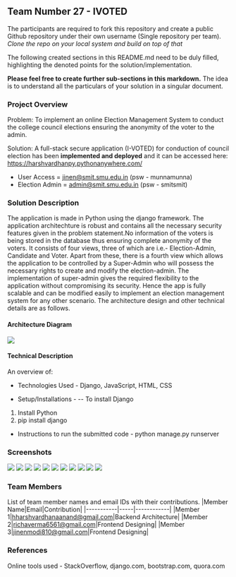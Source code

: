 ## Team Number 27 - IVOTED

The participants are required to fork this repository and create a public Github repository under their own username (Single repository per team). *Clone the repo on your local system and build on top of that*

The following created sections in this README.md need to be duly filled, highlighting the denoted points for the solution/implementation. 

**Please feel free to create further sub-sections in this markdown.** The idea is to understand all the particulars of your solution in a singular document.

### Project Overview

Problem: To implement an online Election Management System to conduct the college council elections ensuring the anonymity of the voter to the admin.

Solution: A full-stack secure application (I-VOTED) for conduction of council election has been **implemented and deployed** and it can be accessed here: https://harshvardhanpy.pythonanywhere.com/

 - User Access = jinen@smit.smu.edu.in (psw - munnamunna)
 - Election Admin = admin@smit.smu.edu.in (psw - smitsmit) 

### Solution Description

The application is made in Python using the django framework. The application architechture is robust and contains all the necessary security features given in the problem statement.No information of the voters is being stored in the database thus ensuring complete anonymity of the voters. It consists of four views, three of which are i.e.- Election-Admin, Candidate and Voter. Apart from these, there is a fourth view which allows the application to be controlled by a Super-Admin who will possess the necessary rights to create and modify the election-admin. The implementation of super-admin gives the required flexibility to the application without compromising its security. Hence the app is fully scalable and can be modified easily to implement an election management system for any other scenario. The architecture design and other technical details are as follows.

#### Architecture Diagram

<img src="https://github.com/harshvardhan-anand/Adrishta-Hackathon-Template/blob/master/Application%20Code/DataFlow.png">

#### Technical Description

An overview of:
* Technologies Used - Django, JavaScript, HTML, CSS

* Setup/Installations - 
-- To install Django<br>
1. Install Python
2. pip install django

* Instructions to run the submitted code - python manage.py runserver

### Screenshots
<img src="https://github.com/harshvardhan-anand/Adrishta-Hackathon-Template/blob/master/Application%20Code/resources/WhatsApp%20Image%202020-12-01%20at%2010.28.09%20PM.jpeg">
<img src='https://github.com/harshvardhan-anand/Adrishta-Hackathon-Template/blob/master/Application%20Code/resources/WhatsApp%20Image%202020-12-01%20at%2010.28.21%20PM.jpeg'>
<img src="https://github.com/harshvardhan-anand/Adrishta-Hackathon-Template/blob/master/Application%20Code/resources/WhatsApp%20Image%202020-12-01%20at%2010.28.29%20PM.jpeg">
<img src="https://github.com/harshvardhan-anand/Adrishta-Hackathon-Template/blob/master/Application%20Code/resources/WhatsApp%20Image%202020-12-01%20at%2011.01.19%20PM.jpeg"
<img src="https://github.com/harshvardhan-anand/Adrishta-Hackathon-Template/blob/master/Application%20Code/resources/WhatsApp%20Image%202020-12-01%20at%2011.01.19%20PM.jpeg">
<img src="https://github.com/harshvardhan-anand/Adrishta-Hackathon-Template/blob/master/Application%20Code/resources/WhatsApp%20Image%202020-12-01%20at%2011.01.20%20PM.jpeg">
<img src="https://github.com/harshvardhan-anand/Adrishta-Hackathon-Template/blob/master/Application%20Code/resources/WhatsApp%20Image%202020-12-01%20at%2011.01.22%20PM%20(1).jpeg">
<img src="https://github.com/harshvardhan-anand/Adrishta-Hackathon-Template/blob/master/Application%20Code/resources/WhatsApp%20Image%202020-12-01%20at%2011.01.22%20PM.jpeg">
<img src="https://github.com/harshvardhan-anand/Adrishta-Hackathon-Template/blob/master/Application%20Code/resources/WhatsApp%20Image%202020-12-01%20at%2011.25.51%20PM.jpeg">
<img src="https://github.com/harshvardhan-anand/Adrishta-Hackathon-Template/blob/master/Application%20Code/resources/WhatsApp%20Image%202020-12-01%20at%2011.27.50%20PM.jpeg">
<img src="https://github.com/harshvardhan-anand/Adrishta-Hackathon-Template/blob/master/Application%20Code/resources/WhatsApp%20Image%202020-12-01%20at%2011.28.23%20PM.jpeg">
<img src="https://github.com/harshvardhan-anand/Adrishta-Hackathon-Template/blob/master/Application%20Code/resources/WhatsApp%20Image%202020-12-01%20at%2011.28.34%20PM.jpeg">

### Team Members
List of team member names and email IDs with their contributions.
|Member Name|Email|Contribution|
|-----------|-----|------------|
|Member 1|hharshvardhanaanand@gmail.com|Backend Architecture|
|Member 2|richaverma6561@gmail.com|Frontend Designing|
|Member 3|jinenmodi810@gmail.com|Frontend Designing|

### References
Online tools used - StackOverflow, django.com, bootstrap.com, quora.com
